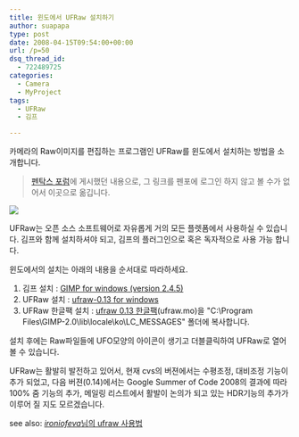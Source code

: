 ```yaml
---
title: 윈도에서 UFRaw 설치하기
author: suapapa
type: post
date: 2008-04-15T09:54:00+00:00
url: /p=50
dsq_thread_id:
  - 722489725
categories:
  - Camera
  - MyProject
tags:
  - UFRaw
  - 김프

---
```

<span id="zboard">카메라의 Raw이미지를 편집하는 프로그램인 UFRaw를 윈도에서 설치하는 방법을 소개합니다.</span>

> <span>[펜탁스 포럼](http://www.penfo.co.kr)에 게시했던 내용으로, 그 링크를 펜포에 로그인 하지 않고 볼 수가 없어서 이곳으로 옮깁니다.</span>

<span>![](https://asset.homin.dev/blog/2008/04/ufraw_in_win32.jpg)</span>

<span></span><span></span>

<span>UFRaw는 오픈 소스 소프트웨어로 자유롭게 거의 모든 플렛폼에서 사용하실 수 있습니다. 김프와 함께 설치하셔야 되고, 김프의 플러그인으로 혹은 독자적으로 사용 가능 합니다.</span>

<span>윈도에서의 설치는 아래의 내용을 순서대로 따라하세요.</span><span></span><span></span><span></span>

  1. 김프 설치 : [GIMP for windows (version 2.4.5)](http://gimp-win.sourceforge.net/stable.html) <span id="zboard"></span>
  2. <span>UFRaw 설치 : [ufraw-0.13 for windows](http://sourceforge.net/project/platformdownload.php?group_id=127649&sel_platform=3514)</span>
  3. <span>UFRaw 한글팩 설치 : [ufraw 0.13 한글팩](https://asset.homin.dev/blog/2008/04/ufraw.mo)(ufraw.mo)을 "C:\Program Files\GIMP-2.0\lib\locale\ko\LC_MESSAGES\" 폴더에 복사합니다.</span>

<span>설치 후에는 Raw파일들에 UFO모양의 아이콘이 생기고 더블클릭하여 UFRaw로 열어 볼 수 있습니다.</span>

<span>UFRaw는 활발히 발전하고 있어서, 현재 cvs의 버젼에서는 수평조정, 대비조정 기능이 추가 되었고, 다음 버젼(0.14)에서는 Google Summer of Code 2008의 결과에 따라 100% 줌 기능의 추가, 메일링 리스트에서 활발이 논의가 되고 있는 HDR기능의 추가가 이루어 질 지도 모르겠습니다.</span>

<span>see also: [<cite>ironiofeva</cite>님의 ufraw 사용법](http://ironiofeva.zc.bz/tc/ghost/126)